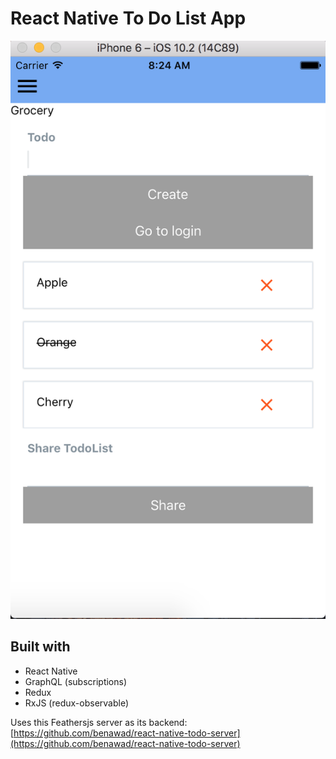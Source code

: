 # React Native To Do List App

![screenshot](/screenshot.png)

## Built with

* React Native
* GraphQL (subscriptions)
* Redux
* RxJS (redux-observable)

Uses this Feathersjs server as its backend: [https://github.com/benawad/react-native-todo-server](https://github.com/benawad/react-native-todo-server)
